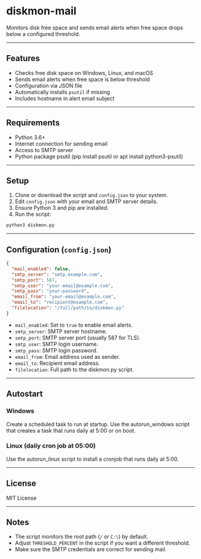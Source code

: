
# diskmon-mail

Monitors disk free space and sends email alerts when free space drops below a configured threshold.

---

## Features

- Checks free disk space on Windows, Linux, and macOS
- Sends email alerts when free space is below threshold
- Configuration via JSON file
- Automatically installs `psutil` if missing
- Includes hostname in alert email subject

---

## Requirements

- Python 3.6+
- Internet connection for sending email
- Access to SMTP server
- Python package psutil (pip install psutil or apt install python3-psutil)

---

## Setup

1. Clone or download the script and `config.json` to your system.
2. Edit `config.json` with your email and SMTP server details.
3. Ensure Python 3 and pip are installed.
4. Run the script:

```bash
python3 diskmon.py
```

---

## Configuration (`config.json`)

```json
{
  "mail_enabled": false,
  "smtp_server": "smtp.example.com",
  "smtp_port": 587,
  "smtp_user": "your-email@example.com",
  "smtp_pass": "your-password",
  "email_from": "your-email@example.com",
  "email_to": "recipient@example.com",
  "filelocation": "/full/path/to/diskmon.py"
}
```

- `mail_enabled`: Set to `true` to enable email alerts.
- `smtp_server`: SMTP server hostname.
- `smtp_port`: SMTP server port (usually 587 for TLS).
- `smtp_user`: SMTP login username.
- `smtp_pass`: SMTP login password.
- `email_from`: Email address used as sender.
- `email_to`: Recipient email address.
- `filelocation`: Full path to the diskmon.py script.

---

## Autostart

### Windows

Create a scheduled task to run at startup. Use the autorun_windows script that creates a task that runs daily at 5:00 or on boot.



### Linux (daily cron job at 05:00)

Use the autorun_linux script to install a cronjob that runs daily at 5:00.

---

## License

MIT License

---

## Notes

- The script monitors the root path (`/` or `C:\`) by default.
- Adjust `THRESHOLD_PERCENT` in the script if you want a different threshold.
- Make sure the SMTP credentials are correct for sending mail.
